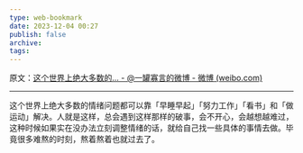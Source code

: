 ```yaml
---
type: web-bookmark
date: 2023-12-04 00:27
publish: false
archive: 
tags:
---
```

原文：[这个世界上绝大多数的... - @一罐寡言的微博 - 微博 (weibo.com)](https://weibo.com/1908960725/JCf9lmERM?pagetype=fav)

---

这个世界上绝大多数的情绪问题都可以靠「早睡早起」「努力工作」「看书」和「做运动」解决。人就是这样，总会遇到这样那样的破事，会不开心，会越想越难过，这种时候如果实在没办法立刻调整情绪的话，就给自己找一些具体的事情去做。毕竟很多难熬的时刻，熬着熬着也就过去了。